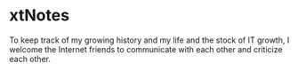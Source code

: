 # xtNotes
To keep track of my growing history and my life and the stock of IT growth, I welcome the Internet friends to communicate with each other and criticize each other.
